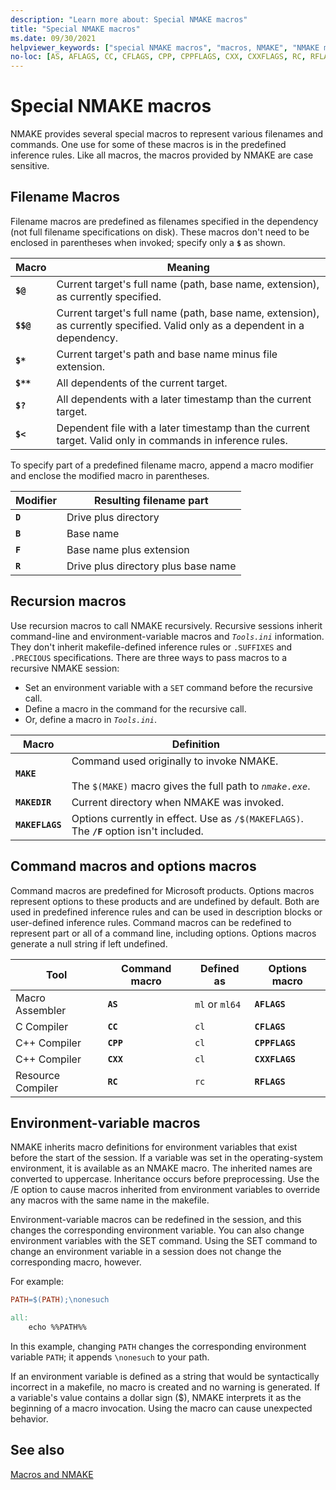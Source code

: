 ```yaml
---
description: "Learn more about: Special NMAKE macros"
title: "Special NMAKE macros"
ms.date: 09/30/2021
helpviewer_keywords: ["special NMAKE macros", "macros, NMAKE", "NMAKE macros, special", "NMAKE program, environment variable macros", "environment variables, macros in NMAKE", "macros, environment-variable", "options macros", "command macros in NMAKE", "macros, options macros", "macros, command macros", "NMAKE program, recursion macros", "recursion macros", "macros, recursion", "filename macros in NMAKE", "NMAKE program, filename macros"]
no-loc: [AS, AFLAGS, CC, CFLAGS, CPP, CPPFLAGS, CXX, CXXFLAGS, RC, RFLAGS, ias, ml, ml64, cl, rc]
---
```

# Special NMAKE macros

NMAKE provides several special macros to represent various filenames and commands. One use for some of these macros is in the predefined inference rules. Like all macros, the macros provided by NMAKE are case sensitive.

## <a name="filename-macros" /> Filename Macros

Filename macros are predefined as filenames specified in the dependency (not full filename specifications on disk). These macros don't need to be enclosed in parentheses when invoked; specify only a **`$`** as shown.

| Macro | Meaning |
|--|--|
| **`$@`** | Current target's full name (path, base name, extension), as currently specified. |
| **`$$@`** | Current target's full name (path, base name, extension), as currently specified. Valid only as a dependent in a dependency. |
| **`$*`** | Current target's path and base name minus file extension. |
| **`$**`** | All dependents of the current target. |
| **`$?`** | All dependents with a later timestamp than the current target. |
| **`$<`** | Dependent file with a later timestamp than the current target. Valid only in commands in inference rules. |

To specify part of a predefined filename macro, append a macro modifier and enclose the modified macro in parentheses.

| Modifier | Resulting filename part |
|--|--|
| **`D`** | Drive plus directory |
| **`B`** | Base name |
| **`F`** | Base name plus extension |
| **`R`** | Drive plus directory plus base name |

## <a name="recursion-macros" /> Recursion macros

Use recursion macros to call NMAKE recursively. Recursive sessions inherit command-line and environment-variable macros and *`Tools.ini`* information. They don't inherit makefile-defined inference rules or `.SUFFIXES` and `.PRECIOUS` specifications. There are three ways to pass macros to a recursive NMAKE session:

- Set an environment variable with a `SET` command before the recursive call.
- Define a macro in the command for the recursive call.
- Or, define a macro in *`Tools.ini`*.

| Macro | Definition |
|--|--|
| **`MAKE`** | Command used originally to invoke NMAKE.<br /><br /> The `$(MAKE)` macro gives the full path to *`nmake.exe`*. |
| **`MAKEDIR`** | Current directory when NMAKE was invoked. |
| **`MAKEFLAGS`** | Options currently in effect. Use as `/$(MAKEFLAGS)`. The **`/F`** option isn't included. |

## <a name="command-macros-and-options-macros" /> Command macros and options macros

Command macros are predefined for Microsoft products. Options macros represent options to these products and are undefined by default. Both are used in predefined inference rules and can be used in description blocks or user-defined inference rules. Command macros can be redefined to represent part or all of a command line, including options. Options macros generate a null string if left undefined.

| Tool | Command macro | Defined as | Options macro |
|--|--|--|--|
| Macro Assembler | **`AS`** | `ml` or `ml64` | **`AFLAGS`** |
| C Compiler | **`CC`** | `cl` | **`CFLAGS`** |
| C++ Compiler | **`CPP`** | `cl` | **`CPPFLAGS`** |
| C++ Compiler | **`CXX`** | `cl` | **`CXXFLAGS`** |
| Resource Compiler | **`RC`** | `rc` | **`RFLAGS`** |

## <a name="environment-variable-macros" /> Environment-variable macros

NMAKE inherits macro definitions for environment variables that exist before the start of the session. If a variable was set in the operating-system environment, it is available as an NMAKE macro. The inherited names are converted to uppercase. Inheritance occurs before preprocessing. Use the /E option to cause macros inherited from environment variables to override any macros with the same name in the makefile.

Environment-variable macros can be redefined in the session, and this changes the corresponding environment variable. You can also change environment variables with the SET command. Using the SET command to change an environment variable in a session does not change the corresponding macro, however.

For example:

```makefile
PATH=$(PATH);\nonesuch

all:
    echo %%PATH%%
```

In this example, changing `PATH` changes the corresponding environment variable `PATH`; it appends `\nonesuch` to your path.

If an environment variable is defined as a string that would be syntactically incorrect in a makefile, no macro is created and no warning is generated. If a variable's value contains a dollar sign ($), NMAKE interprets it as the beginning of a macro invocation. Using the macro can cause unexpected behavior.

## See also

[Macros and NMAKE](macros-and-nmake.md)
